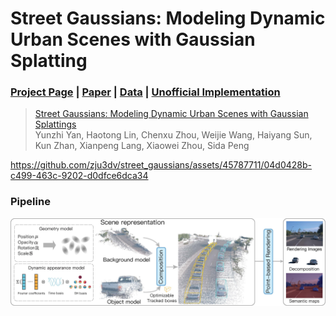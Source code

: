 # Street Gaussians: Modeling Dynamic Urban Scenes with Gaussian Splatting

### [Project Page](https://zju3dv.github.io/street_gaussians) | [Paper](https://arxiv.org/pdf/2401.01339.pdf) | [Data](https://drive.google.com/file/d/1IJSFVGxwLLKLP8uidfUTGzb8n7nNDuIi/view?usp=drive_link) | [Unofficial Implementation](https://github.com/LightwheelAI/street-gaussians-ns)

> [Street Gaussians: Modeling Dynamic Urban Scenes with Gaussian Splattings](https://arxiv.org/abs/2401.01339)  
> Yunzhi Yan, Haotong Lin, Chenxu Zhou, Weijie Wang, Haiyang Sun, Kun Zhan, Xianpeng Lang, Xiaowei Zhou, Sida Peng

https://github.com/zju3dv/street_gaussians/assets/45787711/04d0428b-c499-463c-9202-d0dfce6dca34

### Pipeline
![pipeline](images/pipeline.jpg)

